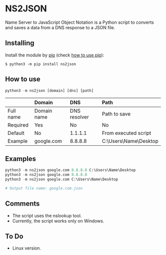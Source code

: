 
# NS2JSON

Name Server to JavaScript Object Notation is a Python script to converts and saves a data from a DNS response to a JSON file.


## Installing

Install the module by [pip][1] (check [how to use pip][2]):

```
$ python3 -m pip install ns2json
```


## How to use

```python
python3 -m ns2json [domain] [dns] [path]
```

|| Domain | DNS | Path |
| :--- | :--- | :--- | :--- |
| Full name | Domain name | DNS resolver | Path to save |
| Required | Yes | No | No |
| Default | No | 1.1.1.1 | From executed script |
| Example | google.com | 8.8.8.8 | C:\Users\Name\Desktop


## Examples

```python
python3 -m ns2json google.com 8.8.8.8 C:\Users\Name\Desktop
python3 -m ns2json google.com 8.8.8.8
python3 -m ns2json google.com C:\Users\Name\Desktop

# Output file name: google.com.json
```

## Comments

- The script uses the nslookup tool.
- Currently, the script works only on Windows.

## To Do
- Linux version.

[1]: https://pypi.org/ 
[2]: https://pip.pypa.io/en/stable/getting-started/